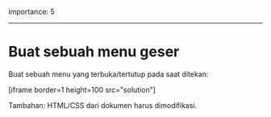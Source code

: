 importance: 5

---

# Buat sebuah menu geser

Buat sebuah menu yang terbuka/tertutup pada saat ditekan:

[iframe border=1 height=100 src="solution"]

Tambahan: HTML/CSS dari dokumen harus dimodifikasi. 
